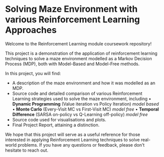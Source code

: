 # Solving Maze Environment with various Reinforcement Learning Approaches
Welcome to the Reinforcement Learning module coursework repository!

This project is a demonstration of the application of reinforcement learning techniques to solve a maze environment modelled as a Markov Decision Process (MDP), both with Model-Based and Model-Free methods.

In this project, you will find:

  - A description of the maze environment and how it was modelled as an MDP.
  - Source code and detailed comparison of various Reinforcement Learning strategies used to solve the maze environment, including 
        • **Dynamic Programming** (Value iteration vs Policy Iteration) *model based* 
        • **Monte Carlo** (Every-Visit MC vs First-Visit MC) *model free*
        • **Temporal Difference** (SARSA on-policy vs Q-Learning off-policy) *model free*
  -  Source code used for visualisations and plots.
  -  Final Project Report, attaining a distinction.

We hope that this project will serve as a useful reference for those interested in applying Reinforcement Learning techniques to solve real-world problems. If you have any questions or feedback, please don't hesitate to reach out.




